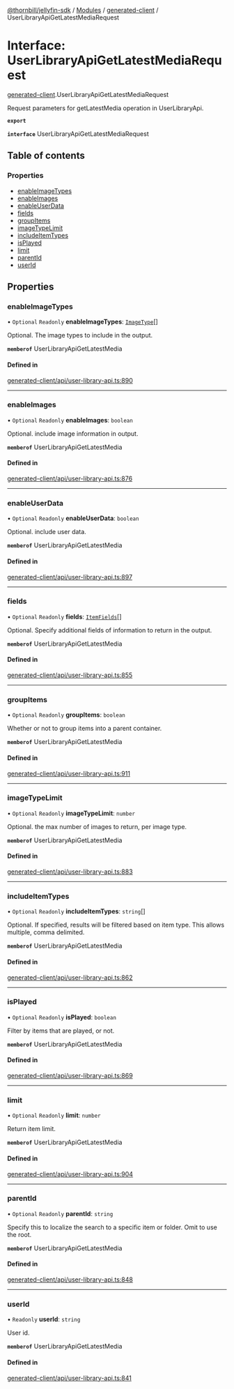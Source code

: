 [@thornbill/jellyfin-sdk](../README.md) / [Modules](../modules.md) / [generated-client](../modules/generated_client.md) / UserLibraryApiGetLatestMediaRequest

# Interface: UserLibraryApiGetLatestMediaRequest

[generated-client](../modules/generated_client.md).UserLibraryApiGetLatestMediaRequest

Request parameters for getLatestMedia operation in UserLibraryApi.

**`export`**

**`interface`** UserLibraryApiGetLatestMediaRequest

## Table of contents

### Properties

- [enableImageTypes](generated_client.UserLibraryApiGetLatestMediaRequest.md#enableimagetypes)
- [enableImages](generated_client.UserLibraryApiGetLatestMediaRequest.md#enableimages)
- [enableUserData](generated_client.UserLibraryApiGetLatestMediaRequest.md#enableuserdata)
- [fields](generated_client.UserLibraryApiGetLatestMediaRequest.md#fields)
- [groupItems](generated_client.UserLibraryApiGetLatestMediaRequest.md#groupitems)
- [imageTypeLimit](generated_client.UserLibraryApiGetLatestMediaRequest.md#imagetypelimit)
- [includeItemTypes](generated_client.UserLibraryApiGetLatestMediaRequest.md#includeitemtypes)
- [isPlayed](generated_client.UserLibraryApiGetLatestMediaRequest.md#isplayed)
- [limit](generated_client.UserLibraryApiGetLatestMediaRequest.md#limit)
- [parentId](generated_client.UserLibraryApiGetLatestMediaRequest.md#parentid)
- [userId](generated_client.UserLibraryApiGetLatestMediaRequest.md#userid)

## Properties

### enableImageTypes

• `Optional` `Readonly` **enableImageTypes**: [`ImageType`](../enums/generated_client.ImageType.md)[]

Optional. The image types to include in the output.

**`memberof`** UserLibraryApiGetLatestMedia

#### Defined in

[generated-client/api/user-library-api.ts:890](https://github.com/thornbill/jellyfin-sdk-typescript/blob/c68c853/src/generated-client/api/user-library-api.ts#L890)

___

### enableImages

• `Optional` `Readonly` **enableImages**: `boolean`

Optional. include image information in output.

**`memberof`** UserLibraryApiGetLatestMedia

#### Defined in

[generated-client/api/user-library-api.ts:876](https://github.com/thornbill/jellyfin-sdk-typescript/blob/c68c853/src/generated-client/api/user-library-api.ts#L876)

___

### enableUserData

• `Optional` `Readonly` **enableUserData**: `boolean`

Optional. include user data.

**`memberof`** UserLibraryApiGetLatestMedia

#### Defined in

[generated-client/api/user-library-api.ts:897](https://github.com/thornbill/jellyfin-sdk-typescript/blob/c68c853/src/generated-client/api/user-library-api.ts#L897)

___

### fields

• `Optional` `Readonly` **fields**: [`ItemFields`](../enums/generated_client.ItemFields.md)[]

Optional. Specify additional fields of information to return in the output.

**`memberof`** UserLibraryApiGetLatestMedia

#### Defined in

[generated-client/api/user-library-api.ts:855](https://github.com/thornbill/jellyfin-sdk-typescript/blob/c68c853/src/generated-client/api/user-library-api.ts#L855)

___

### groupItems

• `Optional` `Readonly` **groupItems**: `boolean`

Whether or not to group items into a parent container.

**`memberof`** UserLibraryApiGetLatestMedia

#### Defined in

[generated-client/api/user-library-api.ts:911](https://github.com/thornbill/jellyfin-sdk-typescript/blob/c68c853/src/generated-client/api/user-library-api.ts#L911)

___

### imageTypeLimit

• `Optional` `Readonly` **imageTypeLimit**: `number`

Optional. the max number of images to return, per image type.

**`memberof`** UserLibraryApiGetLatestMedia

#### Defined in

[generated-client/api/user-library-api.ts:883](https://github.com/thornbill/jellyfin-sdk-typescript/blob/c68c853/src/generated-client/api/user-library-api.ts#L883)

___

### includeItemTypes

• `Optional` `Readonly` **includeItemTypes**: `string`[]

Optional. If specified, results will be filtered based on item type. This allows multiple, comma delimited.

**`memberof`** UserLibraryApiGetLatestMedia

#### Defined in

[generated-client/api/user-library-api.ts:862](https://github.com/thornbill/jellyfin-sdk-typescript/blob/c68c853/src/generated-client/api/user-library-api.ts#L862)

___

### isPlayed

• `Optional` `Readonly` **isPlayed**: `boolean`

Filter by items that are played, or not.

**`memberof`** UserLibraryApiGetLatestMedia

#### Defined in

[generated-client/api/user-library-api.ts:869](https://github.com/thornbill/jellyfin-sdk-typescript/blob/c68c853/src/generated-client/api/user-library-api.ts#L869)

___

### limit

• `Optional` `Readonly` **limit**: `number`

Return item limit.

**`memberof`** UserLibraryApiGetLatestMedia

#### Defined in

[generated-client/api/user-library-api.ts:904](https://github.com/thornbill/jellyfin-sdk-typescript/blob/c68c853/src/generated-client/api/user-library-api.ts#L904)

___

### parentId

• `Optional` `Readonly` **parentId**: `string`

Specify this to localize the search to a specific item or folder. Omit to use the root.

**`memberof`** UserLibraryApiGetLatestMedia

#### Defined in

[generated-client/api/user-library-api.ts:848](https://github.com/thornbill/jellyfin-sdk-typescript/blob/c68c853/src/generated-client/api/user-library-api.ts#L848)

___

### userId

• `Readonly` **userId**: `string`

User id.

**`memberof`** UserLibraryApiGetLatestMedia

#### Defined in

[generated-client/api/user-library-api.ts:841](https://github.com/thornbill/jellyfin-sdk-typescript/blob/c68c853/src/generated-client/api/user-library-api.ts#L841)
